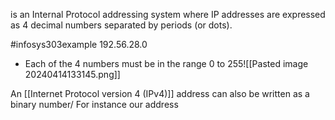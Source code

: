 is an Internal Protocol addressing system where IP addresses are expressed as 4 decimal numbers separated by periods (or dots).

#infosys303example 
$192.56.28.0$
- Each of the 4 numbers must be in the range 0 to 255![[Pasted image 20240414133145.png]]

An [[Internet Protocol version 4 (IPv4)]] address can also be written as a binary number/ For instance our address